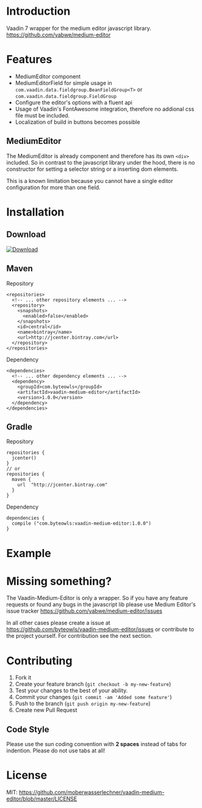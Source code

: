 # Introduction

Vaadin 7 wrapper for the medium editor javascript library. https://github.com/yabwe/medium-editor

# Features

* MediumEditor component
* MediumEditorField for simple usage in `com.vaadin.data.fieldgroup.BeanFieldGroup<T>` or `com.vaadin.data.fieldgroup.FieldGroup` 
* Configure the editor's options with a fluent api
* Usage of Vaadin's FontAwesome integration, therefore no addional css file must be included. 
* Localization of build in buttons becomes possible

## MediumEditor

The MediumEditor is already component and therefore has its own `<div>` included. So in contrast to the javascript library under the hood, there is no constructor for setting a selector string or a inserting dom elements.

This is a known limitation because you cannot have a single editor configuration for more than one field. 

# Installation

## Download

[ ![Download](https://api.bintray.com/packages/moberwasserlechner/maven/vaadin-medium-editor/images/download.svg) ](https://bintray.com/moberwasserlechner/maven/vaadin-medium-editor/_latestVersion)

## Maven

Repository

    <repositories>
      <!-- ... other repository elements ... -->
      <repository>
        <snapshots>
          <enabled>false</enabled>
        </snapshots>
        <id>central</id>
        <name>bintray</name>
        <url>http://jcenter.bintray.com</url>
      </repository>
    </repositories>
    
Dependency

    <dependencies>
      <!-- ... other dependency elements ... -->
      <dependency>
        <groupId>com.byteowls</groupId>
        <artifactId>vaadin-medium-editor</artifactId>
        <version>1.0.0</version>
      </dependency>
    </dependencies>


## Gradle

Repository


    repositories {
      jcenter()
    }
    // or 
    repositories {
      maven {
        url  "http://jcenter.bintray.com" 
      }
    }
     
Dependency

    dependencies {
      compile ("com.byteowls:vaadin-medium-editor:1.0.0")
    }

# Example



# Missing something?

The Vaadin-Medium-Editor is only a wrapper. So if you have any feature requests or found any bugs in the javascript lib please use Medium Editor's issue tracker https://github.com/yabwe/medium-editor/issues 

In all other cases please create a issue at https://github.com/byteowls/vaadin-medium-editor/issues or contribute to the project yourself. For contribution see the next section.

# Contributing

1. Fork it
2. Create your feature branch (`git checkout -b my-new-feature`)
3. Test your changes to the best of your ability.
5. Commit your changes (`git commit -am 'Added some feature'`)
6. Push to the branch (`git push origin my-new-feature`)
7. Create new Pull Request

## Code Style

Please use the sun coding convention with **2 spaces** instead of tabs for indention. Please do not use tabs at all!

# License

MIT: https://github.com/moberwasserlechner/vaadin-medium-editor/blob/master/LICENSE
